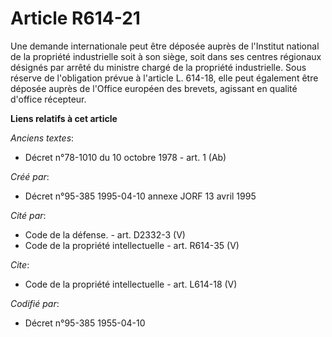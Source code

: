 # Article R614-21

Une demande internationale peut être déposée auprès de l'Institut national de la propriété industrielle soit à son siège,
soit dans ses centres régionaux désignés par arrêté du ministre chargé de la propriété industrielle. Sous réserve de
l'obligation prévue à l'article L. 614-18, elle peut également être déposée auprès de l'Office européen des brevets, agissant
en qualité d'office récepteur.

**Liens relatifs à cet article**

_Anciens textes_:

  - Décret n°78-1010 du 10 octobre 1978 - art. 1 (Ab)

_Créé par_:

  - Décret n°95-385 1995-04-10 annexe JORF 13 avril 1995

_Cité par_:

  - Code de la défense. - art. D2332-3 (V)
  - Code de la propriété intellectuelle - art. R614-35 (V)

_Cite_:

  - Code de la propriété intellectuelle - art. L614-18 (V)

_Codifié par_:

  - Décret n°95-385 1955-04-10

